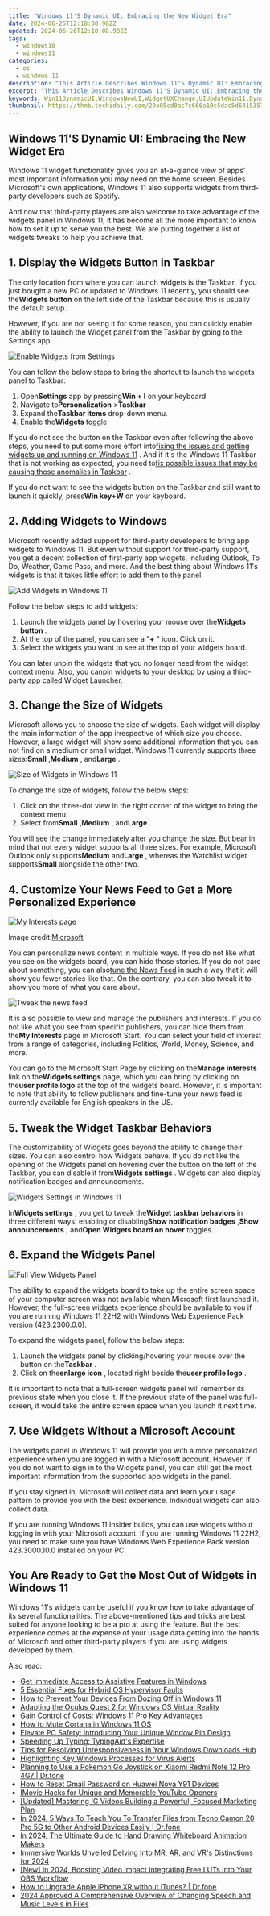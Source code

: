 ```yaml
---
title: "Windows 11'S Dynamic UI: Embracing the New Widget Era"
date: 2024-06-25T12:18:08.982Z
updated: 2024-06-26T12:18:08.982Z
tags:
  - windows10
  - windows11
categories:
  - os
  - windows 11
description: "This Article Describes Windows 11'S Dynamic UI: Embracing the New Widget Era"
excerpt: "This Article Describes Windows 11'S Dynamic UI: Embracing the New Widget Era"
keywords: Win11DynamicUI,WindowsNewUI,WidgetUXChange,UIUpdateWin11,DynamicUIWindows,NewWidgetUX,UXRevolutionWin
thumbnail: https://thmb.techidaily.com/29a05cd0ac7c666a10c5dac5d641535795c3a88c901275fbe3b2dae45dd93fe1.jpg
---
```


## Windows 11'S Dynamic UI: Embracing the New Widget Era

 Windows 11 widget functionality gives you an at-a-glance view of apps' most important information you may need on the home screen. Besides Microsoft's own applications, Windows 11 also supports widgets from third-party developers such as Spotify.

 And now that third-party players are also welcome to take advantage of the widgets panel in Windows 11, it has become all the more important to know how to set it up to serve you the best. We are putting together a list of widgets tweaks to help you achieve that.

## 1\. Display the Widgets Button in Taskbar

 The only location from where you can launch widgets is the Taskbar. If you just bought a new PC or updated to Windows 11 recently, you should see the**Widgets button** on the left side of the Taskbar because this is usually the default setup.

 However, if you are not seeing it for some reason, you can quickly enable the ability to launch the Widget panel from the Taskbar by going to the Settings app.

![Enable Widgets from Settings](https://static1.makeuseofimages.com/wordpress/wp-content/uploads/2023/02/enable-widgets-from-settings.jpg)

 You can follow the below steps to bring the shortcut to launch the widgets panel to Taskbar:

1. Open**Settings** app by pressing**Win + I** on your keyboard.
2. Navigate to**Personalization** \>**Taskbar** .
3. Expand the**Taskbar items** drop-down menu.
4. Enable the**Widgets** toggle.

 If you do not see the button on the Taskbar even after following the above steps, you need to put some more effort into[fixing the issues and getting widgets up and running on Windows 11](https://www.makeuseof.com/windows-11-widgets-not-working/) . And if it's the Windows 11 Taskbar that is not working as expected, you need to[fix possible issues that may be causing those anomalies in Taskbar](https://www.makeuseof.com/ways-to-fix-malfunctioning-windows-taskbar/) .

 If you do not want to see the widgets button on the Taskbar and still want to launch it quickly, press**Win key+W** on your keyboard.

## 2\. Adding Widgets to Windows

 Microsoft recently added support for third-party developers to bring app widgets to Windows 11\. But even without support for third-party support, you get a decent collection of first-party app widgets, including Outlook, To Do, Weather, Game Pass, and more. And the best thing about Windows 11's widgets is that it takes little effort to add them to the panel.

![Add Widgets in Windows 11](https://static1.makeuseofimages.com/wordpress/wp-content/uploads/2023/02/add-widgets-edit.jpg)

Follow the below steps to add widgets:

1. Launch the widgets panel by hovering your mouse over the**Widgets button** .
2. At the top of the panel, you can see a "**+** " icon. Click on it.
3. Select the widgets you want to see at the top of your widgets board.

 You can later unpin the widgets that you no longer need from the widget context menu. Also, you can[pin widgets to your desktop](https://www.makeuseof.com/windows-11-add-widgets-desktop/) by using a third-party app called Widget Launcher.

## 3\. Change the Size of Widgets

 Microsoft allows you to choose the size of widgets. Each widget will display the main information of the app irrespective of which size you choose. However, a large widget will show some additional information that you can not find on a medium or small widget. Windows 11 currently supports three sizes:**Small** ,**Medium** , and**Large** .

![Size of Widgets in Windows 11](https://static1.makeuseofimages.com/wordpress/wp-content/uploads/2023/02/size-of-widgets.jpg)

To change the size of widgets, follow the below steps:

1. Click on the three-dot view in the right corner of the widget to bring the context menu.
2. Select from**Small** ,**Medium** , and**Large** .

 You will see the change immediately after you change the size. But bear in mind that not every widget supports all three sizes. For example, Microsoft Outlook only supports**Medium** and**Large** , whereas the Watchlist widget supports**Small** alongside the other two.

## 4\. Customize Your News Feed to Get a More Personalized Experience

![My Interests page](https://static1.makeuseofimages.com/wordpress/wp-content/uploads/2023/02/news-feed.jpeg)

 Image credit:[Microsoft](https://support.microsoft.com/en-us/windows/stay-up-to-date-with-widgets-7ba79aaa-dac6-4687-b460-ad16a06be6e4)

 You can personalize news content in multiple ways. If you do not like what you see on the widgets board, you can hide those stories. If you do not care about something, you can also[tune the News Feed](https://www.makeuseof.com/how-to-use-microsoft-start-personalized-news-feed/) in such a way that it will show you fewer stories like that. On the contrary, you can also tweak it to show you more of what you care about.

![Tweak the news feed](https://static1.makeuseofimages.com/wordpress/wp-content/uploads/2023/02/tuning-the-news-feed-1.jpg)

 It is also possible to view and manage the publishers and interests. If you do not like what you see from specific publishers, you can hide them from the**My Interests** page in Microsoft Start. You can select your field of interest from a range of categories, including Politics, World, Money, Science, and more.

 You can go to the Microsoft Start Page by clicking on the**Manage interests** link on the**Widgets settings** page, which you can bring by clicking on the**user profile logo** at the top of the widgets board. However, it is important to note that ability to follow publishers and fine-tune your news feed is currently available for English speakers in the US.

## 5\. Tweak the Widget Taskbar Behaviors

 The customizability of Widgets goes beyond the ability to change their sizes. You can also control how Widgets behave. If you do not like the opening of the Widgets panel on hovering over the button on the left of the Taskbar, you can disable it from**Widgets settings** . Widgets can also display notification badges and announcements.

![Widgets Settings in Windows 11](https://static1.makeuseofimages.com/wordpress/wp-content/uploads/2023/02/widgets-settings.jpg)

 In**Widgets settings** , you get to tweak the**Widget taskbar behaviors** in three different ways: enabling or disabling**Show notification badges** ,**Show announcements** , and**Open Widgets board on hover** toggles.

## 6\. Expand the Widgets Panel

![Full View Widgets Panel](https://static1.makeuseofimages.com/wordpress/wp-content/uploads/2023/02/full-view-widgets-panel.jpg)

 The ability to expand the widgets board to take up the entire screen space of your computer screen was not available when Microsoft first launched it. However, the full-screen widgets experience should be available to you if you are running Windows 11 22H2 with Windows Web Experience Pack version (423.2300.0.0).

To expand the widgets panel, follow the below steps:

1. Launch the widgets panel by clicking/hovering your mouse over the button on the**Taskbar** .
2. Click on the**enlarge icon** , located right beside the**user profile logo** .

 It is important to note that a full-screen widgets panel will remember its previous state when you close it. If the previous state of the panel was full-screen, it would take the entire screen space when you launch it next time.

## 7\. Use Widgets Without a Microsoft Account

 The widgets panel in Windows 11 will provide you with a more personalized experience when you are logged in with a Microsoft account. However, if you do not want to sign in to the Widgets panel, you can still get the most important information from the supported app widgets in the panel.

 If you stay signed in, Microsoft will collect data and learn your usage pattern to provide you with the best experience. Individual widgets can also collect data.

 If you are running Windows 11 Insider builds, you can use widgets without logging in with your Microsoft account. If you are running Windows 11 22H2, you need to make sure you have Windows Web Experience Pack version 423.3000.10.0 installed on your PC.

## You Are Ready to Get the Most Out of Widgets in Windows 11

 Windows 11's widgets can be useful if you know how to take advantage of its several functionalities. The above-mentioned tips and tricks are best suited for anyone looking to be a pro at using the feature. But the best experience comes at the expense of your usage data getting into the hands of Microsoft and other third-party players if you are using widgets developed by them.


<ins class="adsbygoogle"
     style="display:block"
     data-ad-format="autorelaxed"
     data-ad-client="ca-pub-7571918770474297"
     data-ad-slot="1223367746"></ins>



<ins class="adsbygoogle"
     style="display:block"
     data-ad-client="ca-pub-7571918770474297"
     data-ad-slot="8358498916"
     data-ad-format="auto"
     data-full-width-responsive="true"></ins>

<span class="atpl-alsoreadstyle">Also read:</span>
<div><ul>
<li><a href="https://windows11.techidaily.com/get-immediate-access-to-assistive-features-in-windows/"><u>Get Immediate Access to Assistive Features in Windows</u></a></li>
<li><a href="https://windows11.techidaily.com/5-essential-fixes-for-hybrid-os-hypervisor-faults/"><u>5 Essential Fixes for Hybrid OS Hypervisor Faults</u></a></li>
<li><a href="https://windows11.techidaily.com/how-to-prevent-your-devices-from-dozing-off-in-windows-11/"><u>How to Prevent Your Devices From Dozing Off in Windows 11</u></a></li>
<li><a href="https://windows11.techidaily.com/adapting-the-oculus-quest-2-for-windows-os-virtual-reality/"><u>Adapting the Oculus Quest 2 for Windows OS Virtual Reality</u></a></li>
<li><a href="https://windows11.techidaily.com/gain-control-of-costs-windows-11-pro-key-advantages/"><u>Gain Control of Costs: Windows 11 Pro Key Advantages</u></a></li>
<li><a href="https://windows11.techidaily.com/how-to-mute-cortana-in-windows-11-os/"><u>How to Mute Cortana in Windows 11 OS</u></a></li>
<li><a href="https://windows11.techidaily.com/elevate-pc-safety-introducing-your-unique-window-pin-design/"><u>Elevate PC Safety: Introducing Your Unique Window Pin Design</u></a></li>
<li><a href="https://windows11.techidaily.com/speeding-up-typing-typingaids-expertise/"><u>Speeding Up Typing: TypingAid's Expertise</u></a></li>
<li><a href="https://windows11.techidaily.com/tips-for-resolving-unresponsiveness-in-your-windows-downloads-hub/"><u>Tips for Resolving Unresponsiveness in Your Windows Downloads Hub</u></a></li>
<li><a href="https://windows11.techidaily.com/highlighting-key-windows-processes-for-virus-alerts/"><u>Highlighting Key Windows Processes for Virus Alerts</u></a></li>
<li><a href="https://change-location.techidaily.com/planning-to-use-a-pokemon-go-joystick-on-xiaomi-redmi-note-12-pro-4g-drfone-by-drfone-virtual-android/"><u>Planning to Use a Pokemon Go Joystick on Xiaomi Redmi Note 12 Pro 4G? | Dr.fone</u></a></li>
<li><a href="https://android-unlock.techidaily.com/how-to-reset-gmail-password-on-huawei-nova-y91-devices-by-drfone-android/"><u>How to Reset Gmail Password on Huawei Nova Y91 Devices</u></a></li>
<li><a href="https://youtube-video-recordings.techidaily.com/imovie-hacks-for-unique-and-memorable-youtube-openers/"><u>IMovie Hacks for Unique and Memorable YouTube Openers</u></a></li>
<li><a href="https://instagram-video-recordings.techidaily.com/updated-mastering-ig-videos-building-a-powerful-focused-marketing-plan/"><u>[Updated] Mastering IG Videos  Building a Powerful, Focused Marketing Plan</u></a></li>
<li><a href="https://android-transfer.techidaily.com/in-2024-5-ways-to-teach-you-to-transfer-files-from-tecno-camon-20-pro-5g-to-other-android-devices-easily-drfone-by-drfone-transfer-from-android-transfer-from-android/"><u>In 2024, 5 Ways To Teach You To Transfer Files from Tecno Camon 20 Pro 5G to Other Android Devices Easily | Dr.fone</u></a></li>
<li><a href="https://smart-video-editing.techidaily.com/in-2024-the-ultimate-guide-to-hand-drawing-whiteboard-animation-makers/"><u>In 2024, The Ultimate Guide to Hand Drawing Whiteboard Animation Makers</u></a></li>
<li><a href="https://some-techniques.techidaily.com/immersive-worlds-unveiled-delving-into-mr-ar-and-vrs-distinctions-for-2024/"><u>Immersive Worlds Unveiled  Delving Into MR, AR, and VR's Distinctions for 2024</u></a></li>
<li><a href="https://article-tips.techidaily.com/new-in-2024-boosting-video-impact-integrating-free-luts-into-your-obs-workflow/"><u>[New] In 2024, Boosting Video Impact  Integrating Free LUTs Into Your OBS Workflow</u></a></li>
<li><a href="https://techidaily.com/how-to-upgrade-apple-iphone-xr-without-itunes-drfone-by-drfone-ios-system-repair-ios-system-repair/"><u>How to Upgrade Apple iPhone XR without iTunes? | Dr.fone</u></a></li>
<li><a href="https://sound-tweaking.techidaily.com/2024-approved-a-comprehensive-overview-of-changing-speech-and-music-levels-in-files/"><u>2024 Approved A Comprehensive Overview of Changing Speech and Music Levels in Files</u></a></li>
</ul></div>
